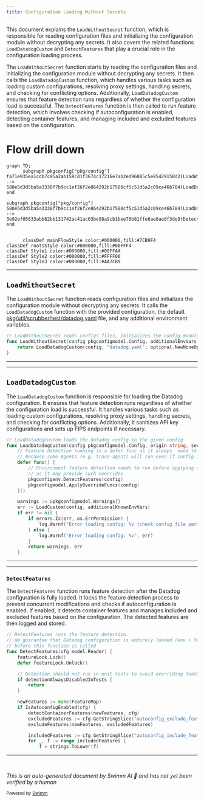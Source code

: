 ```yaml
---
title: Configuration Loading Without Secrets
---
```

This document explains the <SwmToken path="pkg/config/setup/config.go" pos="1650:2:2" line-data="// LoadWithoutSecret reads configs files, initializes the config module without decrypting any secrets">`LoadWithoutSecret`</SwmToken> function, which is responsible for reading configuration files and initializing the configuration module without decrypting any secrets. It also covers the related functions <SwmToken path="pkg/config/setup/config.go" pos="1652:3:3" line-data="	return LoadDatadogCustom(config, &quot;datadog.yaml&quot;, optional.NewNoneOption[secrets.Component](), additionalEnvVars)">`LoadDatadogCustom`</SwmToken> and <SwmToken path="pkg/config/setup/config.go" pos="1844:3:3" line-data="		pkgconfigenv.DetectFeatures(config)">`DetectFeatures`</SwmToken> that play a crucial role in the configuration loading process.

The <SwmToken path="pkg/config/setup/config.go" pos="1650:2:2" line-data="// LoadWithoutSecret reads configs files, initializes the config module without decrypting any secrets">`LoadWithoutSecret`</SwmToken> function starts by reading the configuration files and initializing the configuration module without decrypting any secrets. It then calls the <SwmToken path="pkg/config/setup/config.go" pos="1652:3:3" line-data="	return LoadDatadogCustom(config, &quot;datadog.yaml&quot;, optional.NewNoneOption[secrets.Component](), additionalEnvVars)">`LoadDatadogCustom`</SwmToken> function, which handles various tasks such as loading custom configurations, resolving proxy settings, handling secrets, and checking for conflicting options. Additionally, <SwmToken path="pkg/config/setup/config.go" pos="1652:3:3" line-data="	return LoadDatadogCustom(config, &quot;datadog.yaml&quot;, optional.NewNoneOption[secrets.Component](), additionalEnvVars)">`LoadDatadogCustom`</SwmToken> ensures that feature detection runs regardless of whether the configuration load is successful. The <SwmToken path="pkg/config/setup/config.go" pos="1844:3:3" line-data="		pkgconfigenv.DetectFeatures(config)">`DetectFeatures`</SwmToken> function is then called to run feature detection, which involves checking if autoconfiguration is enabled, detecting container features, and managing included and excluded features based on the configuration.

# Flow drill down

```mermaid
graph TD;
      subgraph pkgconfig["pkg/config"]
fa71e935ea1cdb7c95a2ab159cd1f3674c17216e7ab2ed96885c5e85429158d2(LoadWithoutSecret):::mainFlowStyle --> 580e5d3d5ba5a3338f7b9cc1ef26f2e864292b17580cf5c51d5a2c09ce46b784(LoadDatadogCustom):::mainFlowStyle
end

subgraph pkgconfig["pkg/config"]
580e5d3d5ba5a3338f7b9cc1ef26f2e864292b17580cf5c51d5a2c09ce46b784(LoadDatadogCustom):::mainFlowStyle --> 3e92ef05633abb62bb131742ac41ac03be98a9cb1bee70b81ffe6ae0ae0f3de9(DetectFeatures):::mainFlowStyle
end


      classDef mainFlowStyle color:#000000,fill:#7CB9F4
classDef rootsStyle color:#000000,fill:#00FFF4
classDef Style1 color:#000000,fill:#00FFAA
classDef Style2 color:#000000,fill:#FFFF00
classDef Style3 color:#000000,fill:#AA7CB9
```

<SwmSnippet path="/pkg/config/setup/config.go" line="1650">

---

## <SwmToken path="pkg/config/setup/config.go" pos="1650:2:2" line-data="// LoadWithoutSecret reads configs files, initializes the config module without decrypting any secrets">`LoadWithoutSecret`</SwmToken>

The <SwmToken path="pkg/config/setup/config.go" pos="1650:2:2" line-data="// LoadWithoutSecret reads configs files, initializes the config module without decrypting any secrets">`LoadWithoutSecret`</SwmToken> function reads configuration files and initializes the configuration module without decrypting any secrets. It calls the <SwmToken path="pkg/config/setup/config.go" pos="1652:3:3" line-data="	return LoadDatadogCustom(config, &quot;datadog.yaml&quot;, optional.NewNoneOption[secrets.Component](), additionalEnvVars)">`LoadDatadogCustom`</SwmToken> function with the provided configuration, the default <SwmPath>[pkg/util/scrubber/test/datadog.yaml](pkg/util/scrubber/test/datadog.yaml)</SwmPath> file, and any additional environment variables.

```go
// LoadWithoutSecret reads configs files, initializes the config module without decrypting any secrets
func LoadWithoutSecret(config pkgconfigmodel.Config, additionalEnvVars []string) (*pkgconfigmodel.Warnings, error) {
	return LoadDatadogCustom(config, "datadog.yaml", optional.NewNoneOption[secrets.Component](), additionalEnvVars)
}
```

---

</SwmSnippet>

<SwmSnippet path="/pkg/config/setup/config.go" line="1837">

---

## <SwmToken path="pkg/config/setup/config.go" pos="1837:2:2" line-data="// LoadDatadogCustom loads the datadog config in the given config">`LoadDatadogCustom`</SwmToken>

The <SwmToken path="pkg/config/setup/config.go" pos="1837:2:2" line-data="// LoadDatadogCustom loads the datadog config in the given config">`LoadDatadogCustom`</SwmToken> function is responsible for loading the Datadog configuration. It ensures that feature detection runs regardless of whether the configuration load is successful. It handles various tasks such as loading custom configurations, resolving proxy settings, handling secrets, and checking for conflicting options. Additionally, it sanitizes API key configurations and sets up FIPS endpoints if necessary.

```go
// LoadDatadogCustom loads the datadog config in the given config
func LoadDatadogCustom(config pkgconfigmodel.Config, origin string, secretResolver optional.Option[secrets.Component], additionalKnownEnvVars []string) (*pkgconfigmodel.Warnings, error) {
	// Feature detection running in a defer func as it always  need to run (whether config load has been successful or not)
	// Because some Agents (e.g. trace-agent) will run even if config file does not exist
	defer func() {
		// Environment feature detection needs to run before applying override funcs
		// as it may provide such overrides
		pkgconfigenv.DetectFeatures(config)
		pkgconfigmodel.ApplyOverrideFuncs(config)
	}()

	warnings := &pkgconfigmodel.Warnings{}
	err := LoadCustom(config, additionalKnownEnvVars)
	if err != nil {
		if errors.Is(err, os.ErrPermission) {
			log.Warnf("Error loading config: %v (check config file permissions for dd-agent user)", err)
		} else {
			log.Warnf("Error loading config: %v", err)
		}
		return warnings, err
	}
```

---

</SwmSnippet>

<SwmSnippet path="/pkg/config/env/environment_detection.go" line="96">

---

### <SwmToken path="pkg/config/env/environment_detection.go" pos="96:2:2" line-data="// DetectFeatures runs the feature detection.">`DetectFeatures`</SwmToken>

The <SwmToken path="pkg/config/env/environment_detection.go" pos="96:2:2" line-data="// DetectFeatures runs the feature detection.">`DetectFeatures`</SwmToken> function runs feature detection after the Datadog configuration is fully loaded. It locks the feature detection process to prevent concurrent modifications and checks if autoconfiguration is enabled. If enabled, it detects container features and manages included and excluded features based on the configuration. The detected features are then logged and stored.

```go
// DetectFeatures runs the feature detection.
// We guarantee that Datadog configuration is entirely loaded (env + YAML)
// before this function is called
func DetectFeatures(cfg model.Reader) {
	featureLock.Lock()
	defer featureLock.Unlock()

	// Detection should not run in unit tests to avoid overriding features based on runner environment
	if detectionAlwaysDisabledInTests {
		return
	}

	newFeatures := make(FeatureMap)
	if IsAutoconfigEnabled(cfg) {
		detectContainerFeatures(newFeatures, cfg)
		excludedFeatures := cfg.GetStringSlice("autoconfig_exclude_features")
		excludeFeatures(newFeatures, excludedFeatures)

		includedFeatures := cfg.GetStringSlice("autoconfig_include_features")
		for _, f := range includedFeatures {
			f = strings.ToLower(f)
```

---

</SwmSnippet>

&nbsp;

*This is an auto-generated document by Swimm AI 🌊 and has not yet been verified by a human*

<SwmMeta version="3.0.0" repo-id="Z2l0aHViJTNBJTNBZGF0YWRvZy1hZ2VudCUzQSUzQVN3aW1tLURlbW8=" repo-name="datadog-agent"><sup>Powered by [Swimm](/)</sup></SwmMeta>
